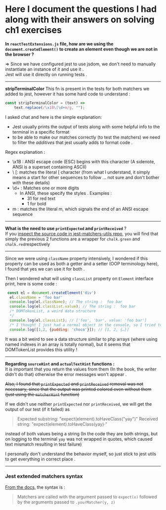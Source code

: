 # Here I document the questions I had along with their answers on solving ch1 exercises

**In `reactTestExtensions.js` file, how are we using
the `document.createElement()` to create an element even though we
are not in the browser ?**

=> Since we have configured jest to use jsdom, we don't need to
manually instantiate an instance of it and use it .   
Jest will use it directly on running tests . 

___
**stripTerminalColor**
This fn is present in the tests for both matchers we added to
jest, however it has some hard code to understand : 
```js
const stripTerminalColor = (text) =>
    text.replace(/\x1B\[\d+m/g, "");
```

I asked chat and here is the simple explanation: 
- Jest usually prints the output of tests along with some helpful info to the terminal in a specific format
- to be able to make our matches correctly (to test the matchers) we need to filter the *additives* that jest usually adds to format code . 

Regex explanation : 
- \x1B : ANSI escape code (ESC) begins with this character (A sidenote, ANSI is a superset containing ASCII)
- \ [: matches the literal [ character (from what I understand, it simply means a start for other sequences to follow ... not sure and don't bother with these details)
- \d+ : Matches one or more digits
  - In ANSI, these specify the styles . Examples : 
    - 31 for red text
    - 1 for bold
- m : matches the literal m, which signals the end of an ANSI escape sequence 
  

___
**What is the need to use `printExpected` and `printReceived`** ?  
If you [inspect the source code in jest-matchers-utils repo](https://github.com/jestjs/jest/blob/HEAD/packages/jest-matcher-utils/src/index.ts), you will find that simply the previous 2 functions are a wrapper for `chalk.green` and `chalk.red`respectively 

___

Since we were using `className` property intensively, I wondered if this property can be used as both a getter and a setter (OOP terminology here), I found that yes we can use it for both . 

Then I wondered what will using `classList` property on `Element` interface print, here is some code : 
```js
 const el = document.createElement('div')
  el.className = 'foo bar'
  console.log(el.className); // The string :  foo bar 
  console.log(el.classList.value); // The string :  foo bar 
  /* DOMTokenList, a weird data structure 
  */
  console.log(el.classList); // ['foo', 'bar', value: 'foo bar']
  /* I thought I just had a normal object in the console, so I tried to log that too, but the output was not with the same structure */
  console.log([1,2, {pudding: 'choco'}]); // [1, 2, {…}]
```

It was a bit weird to see a data structure similar to php arrays (where using named indexes in an array is totally normal), but it seems that DOMTokenList provides this utility !
___
**Regarding `sourceHint` and `actualTextHint` functions :**  
It is important that you return the values from them (In the book, the writer didn't do that) otherwise the error messages won't appear . 

~~Also, I found that `printExpected` and `printReceived` removal was not necessary, since that the output was printed colored even without them (just using the `matcherHint` function)~~

If we didn't use neither `printExpected` nor `printReceived`, we will get the output of our test (if it failed) as 
>Expected substring: "expect(element).toHaveClass(\"yay\")"
>Received string:    "expect(element).toHaveClass(yay)·"

instead of both values being a string (In the code they are both strings, but on logging to the terminal `yay` was not wrapped in quotes, which caused text mismatch resulting in test failure)

I personally don't understand the behavior myself, so just stick to jest utils to get everything in correct place . 
___

### Jest extended matchers syntax 
[From the docs,](https://jestjs.io/docs/expect#custom-matchers-api) the syntax is :  
> Matchers are called with the argument passed to `expect(x)` followed by the arguments passed to `.yourMatcher(y, z)`
